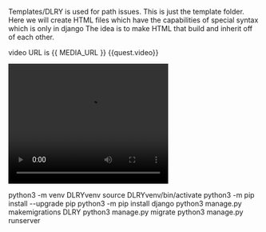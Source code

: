 Templates/DLRY is used for path issues. This is just the template folder.
Here we will create HTML files which have the capabilities of special syntax which is only in django
The idea is to make HTML that build and inherit off of each other.


<p>video URL is {{ MEDIA_URL }} {{quest.video}}</p>
                <video autoplay="autoplay" controls="controls" preload="preload" width='320' height= '240'>
                    <source src="/DLRY{{ MEDIA_URL }}{{ quest.video }}" type='video/mp4'></source> 
                </video>

python3 -m venv DLRYvenv
source DLRYvenv/bin/activate
python3 -m pip install --upgrade pip
python3 -m pip install django
python3 manage.py makemigrations DLRY
python3 manage.py migrate
python3 manage.py runserver